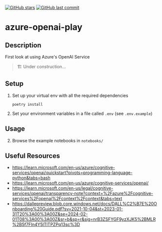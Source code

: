 [![GitHub stars](https://img.shields.io/github/stars/ruankie/azure-openai-play)](https://github.com/ruankie/azure-openai-play/stargazers)
[![GitHub last commit](https://img.shields.io/github/last-commit/ruankie/azure-openai-play)](https://github.com/ruankie/azure-openai-play/commits/main)

# azure-openai-play

## Description

First look at using Azure's OpenAI Service

> 🏗️ Under construction...

## Setup
1. Set up your virtual env with all the required dependencies
    ```shell
    poetry install
    ```
2. Set your environment variables in a file called `.env` (see `.env.example`)

## Usage
2. Browse the example notebooks in `notebooks/`

## Useful Resources
- https://learn.microsoft.com/en-us/azure/cognitive-services/openai/quickstart?pivots=programming-language-python&tabs=bash
- https://learn.microsoft.com/en-us/azure/cognitive-services/openai/
- https://learn.microsoft.com/en-us/legal/cognitive-services/openai/transparency-note?context=%2Fazure%2Fcognitive-services%2Fopenai%2Fcontext%2Fcontext&tabs=text
- https://dallepreview.blob.core.windows.net/docs/DALL%C2%B7E%20Onboarding%20Guide.pdf?sv=2021-10-04&st=2023-01-31T20%3A00%3A00Z&se=2024-02-01T08%3A00%3A00Z&sr=b&sp=r&sig=nrB3ZSFYGF9yzXJK5%2BMLR%2B5f7FIn4Y5lTlTPZPq13sc%3D